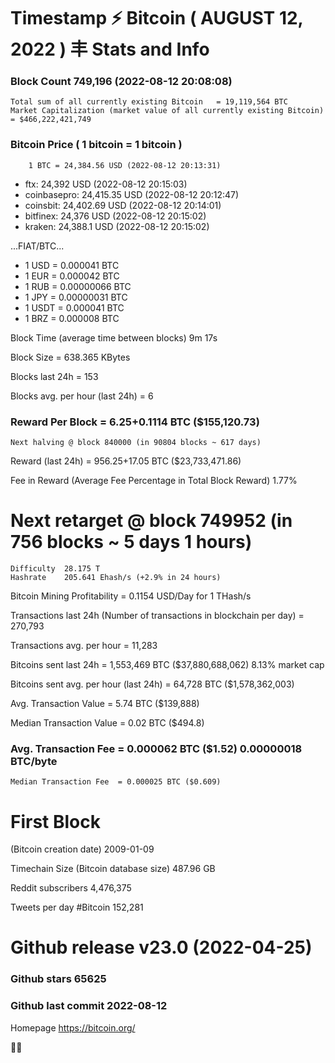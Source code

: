 # Timestamp ⚡ Bitcoin ( AUGUST 12, 2022 ) 丰 Stats and Info

### Block Count	749,196 (2022-08-12 20:08:08)
    Total sum of all currently existing Bitcoin	  = 19,119,564 BTC
    Market Capitalization (market value of all currently existing Bitcoin)	= $466,222,421,749
    
### Bitcoin Price ( 1 bitcoin = 1 bitcoin )
    	1 BTC = 24,384.56 USD (2022-08-12 20:13:31)
- ftx: 24,392 USD (2022-08-12 20:15:03)
- coinbasepro: 24,415.35 USD (2022-08-12 20:12:47)
- coinsbit: 24,402.69 USD (2022-08-12 20:14:01)
- bitfinex: 24,376 USD (2022-08-12 20:15:02)
- kraken: 24,388.1 USD (2022-08-12 20:15:02)

...FIAT/BTC...

- 1 USD = 0.000041 BTC
- 1 EUR = 0.000042 BTC
- 1 RUB = 0.00000066 BTC
- 1 JPY = 0.00000031 BTC
- 1 USDT = 0.000041 BTC
- 1 BRZ = 0.000008 BTC

Block Time (average time between blocks)	9m 17s

Block Size	= 638.365 KBytes

Blocks last 24h	= 153

Blocks avg. per hour (last 24h)	= 6

### Reward Per Block	= 6.25+0.1114 BTC ($155,120.73) 
    Next halving @ block 840000 (in 90804 blocks ~ 617 days)

Reward (last 24h)	= 956.25+17.05 BTC ($23,733,471.86)

Fee in Reward (Average Fee Percentage in Total Block Reward)	1.77%

# Next retarget @ block 749952 (in 756 blocks ~ 5 days 1 hours)
    Difficulty	28.175 T
    Hashrate	205.641 Ehash/s (+2.9% in 24 hours)
    
Bitcoin Mining Profitability	= 0.1154 USD/Day for 1 THash/s

Transactions last 24h (Number of transactions in blockchain per day)	= 270,793

Transactions avg. per hour	= 11,283

Bitcoins sent last 24h	= 1,553,469 BTC ($37,880,688,062) 8.13% market cap

Bitcoins sent avg. per hour (last 24h)	= 64,728 BTC ($1,578,362,003)

Avg. Transaction Value	= 5.74 BTC ($139,888)

Median Transaction Value	= 0.02 BTC ($494.8)

### Avg. Transaction Fee	= 0.000062 BTC ($1.52) 0.00000018 BTC/byte
    Median Transaction Fee	= 0.000025 BTC ($0.609)
    
# First Block
(Bitcoin creation date)	2009-01-09

Timechain Size (Bitcoin database size)	487.96 GB

Reddit subscribers	4,476,375

Tweets per day #Bitcoin	152,281

# Github release	v23.0 (2022-04-25)

### Github stars	65625

### Github last commit	2022-08-12

Homepage	https://bitcoin.org/

💙💜
